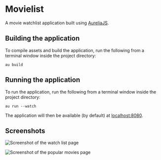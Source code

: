 # Movielist

A movie watchlist application built using [AureliaJS](aurelia.io).

## Building the application

To compile assets and build the application, run the following from a terminal window inside the project directory:

`au build`

## Running the application

To run the application, run the following from a terminal window inside the project directory:

`au run --watch`

The application will then be available (by default) at [localhost:8080](http://localhost:8080).

## Screenshots

![Screenshot of the watch list page](https://res.cloudinary.com/dbec78owc/image/upload/v1528669670/watchlist-1.png)

![Screenshot of the popular movies page](https://res.cloudinary.com/dbec78owc/image/upload/v1528665819/movies-3.png)
